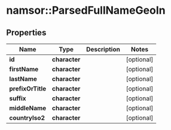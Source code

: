 # namsor::ParsedFullNameGeoIn

## Properties
Name | Type | Description | Notes
------------ | ------------- | ------------- | -------------
**id** | **character** |  | [optional] 
**firstName** | **character** |  | [optional] 
**lastName** | **character** |  | [optional] 
**prefixOrTitle** | **character** |  | [optional] 
**suffix** | **character** |  | [optional] 
**middleName** | **character** |  | [optional] 
**countryIso2** | **character** |  | [optional] 


